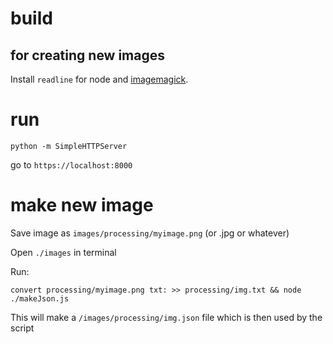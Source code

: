 # build
## for creating new images
Install `readline` for node and [imagemagick](https://imagemagick.org/script/download.php).



# run
```
python -m SimpleHTTPServer
```
go to `https://localhost:8000`



# make new image
Save image as `images/processing/myimage.png`  (or .jpg or whatever)

Open `./images` in terminal

Run:
```
convert processing/myimage.png txt: >> processing/img.txt && node ./makeJson.js
```
This will make a `/images/processing/img.json` file which is then used by the script
